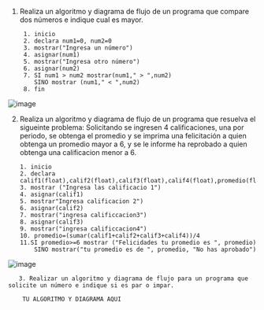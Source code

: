 1. Realiza un algoritmo y diagrama de flujo de un programa que compare dos números e indique cual es mayor.
  
        1. inicio
        2. declara num1=0, num2=0
        3. mostrar("Ingresa un número")
        4. asignar(num1)
        5. mostrar("Ingresa otro número")
        6. asignar(num2)
        7. SI num1 > num2 mostrar(num1," > ",num2)
           SINO mostrar (num1," < ",num2)
        8. fin

![image](https://user-images.githubusercontent.com/107580905/186557765-344584f6-3336-445d-ac47-b6d2f0db3cb4.png)

        
2. Realiza un algoritmo y diagrama de flujo de un programa que resuelva el sigueinte problema: Solicitando se ingresen 4 calificaciones, una por periodo, se obtenga el promedio y se imprima una felicitación a quien obtenga un promedio mayor a 6, y se le informe ha reprobado a quien obtenga una calificacion menor a 6.

       1. inicio
       2. declara calif1(float),calif2(float),calif3(float),calif4(float),promedio(float)
       3. mostrar ("Ingresa las calificacio 1")
       4. asignar(calif1)
       5. mostrar"Ingresa calificacion 2")
       6. asignar(calif2)
       7. mostrar("ingresa calificcacion3")
       8. asignar(calif3) 
       9. mostrar("ingresa calificcacion4")
       10. promedio=(sumar(calif1+calif2+calif3+calif4))/4
       11.SI promedio>=6 mostrar ("Felicidades tu promedio es ", promedio) 
           SINO mostrar("tu promedio es de ", promedio, "No has aprobado")   
       
![image](https://user-images.githubusercontent.com/107580905/186467690-bd3ff8ad-7b1b-452e-990b-8e3f9f9e670d.png)



       3. Realizar un algoritmo y diagrama de flujo para un programa que solicite un número e indique si es par o impar.

        TU ALGORITMO Y DIAGRAMA AQUI

